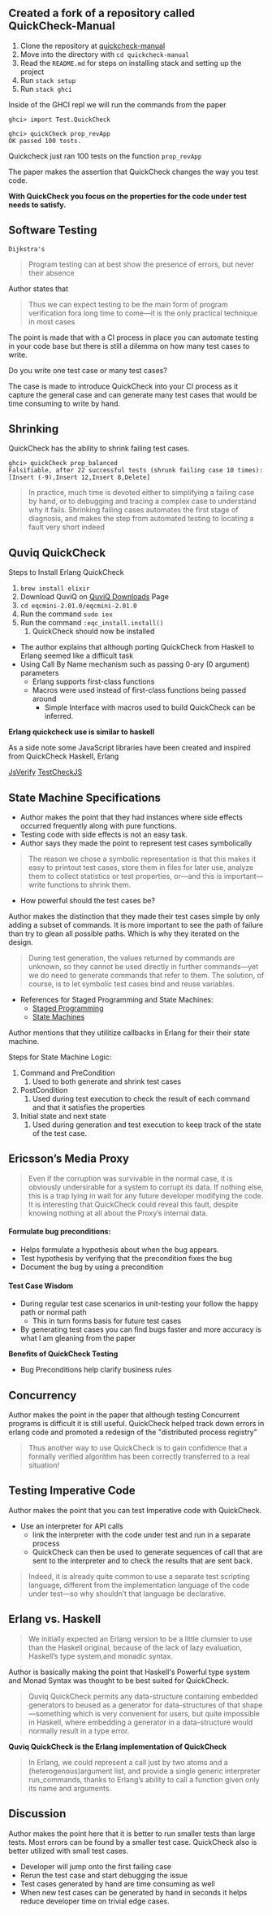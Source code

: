 ## Created a fork of a repository called QuickCheck-Manual

1. Clone the repository at [quickcheck-manual](https://github.com/jbelmont/quickcheck-manual.git)
2. Move into the directory with `cd quickcheck-manual`
3. Read the `README.md` for steps on installing stack and setting up the project
4. Run `stack setup`
5. Run `stack ghci`

Inside of the GHCI repl we will run the commands from the paper

```
ghci> import Test.QuickCheck
```

```
ghci> quickCheck prop_revApp
OK passed 100 tests.
```

Quickcheck just ran 100 tests on the function `prop_revApp`

The paper makes the assertion that QuickCheck changes the way you test code.

**With QuickCheck you focus on the properties for the code under test needs to satisfy.**

## Software Testing

`Dijkstra's`
> Program testing can at best show the presence of errors, but never their absence

Author states that
> Thus we can expect testing to be the main form of program verification fora long time to come—it is the only practical technique in most cases

The point is made that with a CI process in place you can automate testing in your code base but there is still a dilemma on how many test cases to write.

Do you write one test case or many test cases?

The case is made to introduce QuickCheck into your CI process as it capture the general case and can generate many test cases that would be time consuming to write by hand.

## Shrinking

QuickCheck has the ability to shrink failing test cases. 

```
ghci> quickCheck prop_balanced
Falsifiable, after 22 successful tests (shrunk failing case 10 times):
[Insert (-9),Insert 12,Insert 8,Delete]
```

> In practice, much time is devoted either to simplifying a failing case by hand, or to debugging and tracing a complex case to understand why it fails. Shrinking failing cases automates the first stage of diagnosis, and makes the step from automated testing to locating a fault very short indeed

## Quviq QuickCheck

Steps to Install Erlang QuickCheck
1. `brew install elixir`
2. Download QuviQ on [QuviQ Downloads](http://www.quviq.com/downloads/) Page
3. `cd eqcmini-2.01.0/eqcmini-2.01.0`
4. Run the command `sudo iex`
5. Run the command `:eqc_install.install()`
    1. QuickCheck should now be installed

* The author explains that although porting QuickCheck from Haskell to Erlang seemed like a difficult task
* Using Call By Name mechanism such as passing 0-ary (0 argument) parameters
    * Erlang supports first-class functions
    * Macros were used instead of first-class functions being passed around
        * Simple Interface with macros used to build QuickCheck can be inferred.

**Erlang quickcheck use is similar to haskell**

As a side note some JavaScript libraries have been created and inspired from QuickCheck Haskell, Erlang

[JsVerify](http://jsverify.github.io/)
[TestCheckJS](http://leebyron.com/testcheck-js/)

## State Machine Specifications

* Author makes the point that they had instances where side effects occurred frequently along with pure functions.
* Testing code with side effects is not an easy task.
* Author says they made the point to represent test cases symbolically

> The reason we chose a symbolic representation is that this makes it easy to printout test cases, store them in files for later use, analyze them to collect statistics or test properties, or—and this is important—write functions to shrink them.

* How powerful should the test cases be?

Author makes the distinction that they made their test cases simple by only adding a subset of commands.
It is more important to see the path of failure than try to glean all possible paths.
Which is why they iterated on the design.

> During test  generation, the values returned by commands are unknown, so they cannot be used directly in further commands—yet we do  need to  generate commands that refer  to  them. The solution, of course, is to let symbolic test cases bind and reuse variables.

* References for Staged Programming and State Machines:
    * [Staged Programming](http://web.cecs.pdx.edu/~sheard/staged.html)
    * [State Machines](https://en.wikipedia.org/wiki/Finite-state_machine)

Author mentions that they utilitize callbacks in Erlang for their their state machine.

Steps for State Machine Logic:

1. Command and PreCondition
    1. Used to both generate and shrink test cases
2. PostCondition
    1. Used during test execution to check the result of each command and that it satisfies the properties
3. Initial state and next state
    1. Used during generation and test execution to keep track of the state of the test case.

## Ericsson’s Media Proxy

> Even if the corruption was survivable in the normal case, it is obviously undersirable for a system to corrupt its data. 
If nothing else, this is a trap lying in wait for any future developer modifying the code. 
It is interesting that QuickCheck could reveal this fault, despite knowing nothing at all about the Proxy’s internal data.

#### Formulate bug preconditions:

* Helps formulate a hypothesis about when the bug appears.
* Test hypothesis by verifying that the precondition fixes the bug
* Document the bug by using a precondition 

#### Test Case Wisdom
* During regular test case scenarios in unit-testing your follow the happy path or normal path
    * This in turn forms basis for future test cases
* By generating test cases you can find bugs faster and more accuracy is what I am gleaning from the paper

**Benefits of QuickCheck Testing**

* Bug Preconditions help clarify business rules

## Concurrency

Author makes the point in the paper that although testing Concurrent programs is difficult it is still useful.
QuickCheck helped track down errors in erlang code and promoted a redesign of the "distributed process registry"

> Thus another way to use QuickCheck is to gain confidence that a formally verified algorithm has been correctly transferred to a real situation!

## Testing Imperative Code

Author makes the point that you can test Imperative code with QuickCheck.

* Use an interpreter for API calls
    * link the interpreter with the code under test and run in a separate process
    * QuickCheck can then be used to generate sequences of call that are sent to the interpreter and to check the results that are sent back.

> Indeed, it is already quite common to use a separate test scripting language, different from the implementation language of the code under test—so why shouldn’t that language be declarative.

## Erlang vs. Haskell

> We initially expected an Erlang version to be a little clumsier to use than the Haskell original, because of the lack of lazy evaluation, Haskell’s type system,and monadic syntax.

Author is basically making the point that Haskell's Powerful type system and Monad Syntax was thought to be best suited for QuickCheck.

> Quviq QuickCheck permits any data-structure containing embedded generators to beused as a generator for data-structures of that shape—something which is very convenient for users, but quite impossible in Haskell, where embedding a generator in a data-structure would normally result in a type error. 

**Quviq QuickCheck is the Erlang implementation of QuickCheck**

> In Erlang, we could represent a call just by two atoms and a (heterogenous)argument list, and provide a single generic interpreter run_commands, thanks to Erlang’s ability to call a function given only its name and arguments.

## Discussion

Author makes the point here that it is better to run smaller tests than large tests. Most errors can be found by a smaller test case.
QuickCheck also is better utilized with small test cases.

* Developer will jump onto the first failing case
* Rerun the test case and start debugging the issue
* Test cases generated by hand are time consuming as well
* When new test cases can be generated by hand in seconds it helps reduce developer time on trivial edge cases.